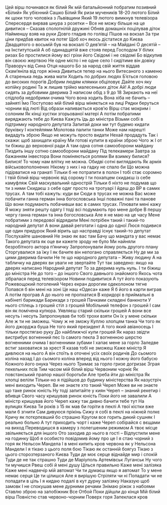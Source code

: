 Цей вірш починався як білий
Як мій батальйонний побратим позивний
«Білий»
Як убієнний Сашко Білий
Як ризи мучеників 18-20 лютого
Білий як щоки того чоловіка з Львівщини
Який 19 лютого вимкнув телевізора
Спересердя вирвав шнура з розетки –
Все не можу більше на це дивитися –
Сказав сполотнілій дружині
Обняв домашніх поцілував діток
Найменшу взяв на руки
Довго гладив по голівці
Пішов на вокзал
За три ціни придбав квиток на потяг
Щоб хоч якось дістатися до Києва
Двадцятого о восьмій був на вокзалі
О дев’ятій – на Майдані
О десятій – на Інститутській
А об одинадцятій вже стояв перед Господом
У білих ризах
Бо простилися йому всі гріхи його
Свідомі і не свідомі
Бо відкупив він своєю жертвою
Не одне місто і не одне село
І сидітиме він довіку 
Праворуч від Сина Отця нашого
Бо за народ свій життя віддав
Скам’яніла від горя жінка
Дивиться тепер на нього
Витесаного з каменю
А старенька ледь жива мати
Ходить по добрих людях
Б’ється головою до високих порогів
Добрим людям клямки обціловує
Дайте хоч яку копійку родині
Та ж лишив трійко малесеньких діток
Ай!
А добрі люди сидять за дубовими дверима
З написом обід з 9 до 18
Зиркають на неї спідлоба недобрими очима
Чого вона ходить
Вона хіба не бачить – зайняті
Їмо
Поступово мій білий вірш міняється на лиці
Рядки беруться чорним від люті
Від образи наливається кров’ю
Вірш стає мокрим і солоним
Як кінці хустки згорьованої матері
А потім побратими виряджають тебе до Києва
Кажуть їдь до міністра
Візьми собі в підтримку народного депутата
Запитай доки ми тут будемо кидати бруківку
І коктейлями Молотова палити танки
Може нам нарешті видадуть зброю
Якщо не можуть просто видати
Нехай продадуть
Так і скажи: щоб захищати країну
Ми готові купити в країни зброю
Чого ж
І от ти біжиш до верховної ради
А там одна сотня самооборони майдану
Пиздить іншу сотню самооборони майдану
Під телекамери
Завтра за бажанням інвестора
Вони поміняються ролями
Ви взимку билися? Билися!
То чому нам влітку не можна.
Обидві сотні виглядають
Як армія військовополонених
Нікому з них і на гадку не спало би
Що можна підірватися на гранаті
Тільки б не потрапити в полон
І тобі стає соромно
І твій білий вірш червоніє від сорому
І ти похапцем скидаєш із себе камуфляж
Свій маскувальний однострій
Тільки б ніхто не подумав що ти з ними
Скидаєш з себе одяг просто на тротуарі
І йдеш до ВР в самих трусах.
А там тобі кажуть: куди ви
Сюди в трусах не можна
Вас може побачити
ганна герман інна богословська
Інші поважні пані та панове
Що вони подумають
побачивши вас в самих трусах.
Плювати мені кажу
Я можу зняти решту одягу
І тоді всі подумають про мене добре
В першу чергу
ганна герман та інна богословська
Але я не маю на це часу
Мене побратими з передової відрядили
Мені потрібен такий і такий-то народний депутат
А вони давай реготати і одна до одної
Люся подивися ще один придурок
Який вірить що насправді існує такий-то депутат
Послухайте шановний
Не знаю як вас там
Бачу що мандата у вас немає
Такого депутата як оце ви кажете зроду не було
Ми найняли безробітного актора п’яничку
Запропонували йому роль другого плану
Сторгувалися за їжу
І як бачите він непогано справляється
Ну де ми за цими дверима бачили
Не те що народного депутата –
Живу людину
А на табличку на дверях ви уваги не звертайте
Тут так заведено: якщо на дверях написано
Народний депутат
То за дверима нуль нуль.
І ти біжиш до міністра
Не до того – до іншого
Свого давнього знайомого
Якось чота зібралася перед телевізором
Новини подивитися
А тут його показують
Рожевощокий поголений
Через екран дорогим одеколоном тягне
Попався б він мені на зоні
Це наш «Одеса» каже
Я б його в карти виграв
А потім програв
А до нього не пропхатися
В коридорі в приймальні в кабінеті барикади
Барикади з грошей
Пачками складені банкноти
У нього стілець з грошей стіл з грошей
Мобільний телефон з грошей
І сам він як помічена купюра.
Уявляєш старий скільки грошей
А вони все несуть і несуть
Запропонував би тобі трохи взяти
Он їх у мене скільки
Але ж ти не зможеш.
Чому ж не зможу
Куплю хлопцям танка
Чи того як його джорджа буша
Не того який президент
А того який авіаносець
І тільки простягаю руку
До найближчої купи грошей
Як нараз звідти вистрибує вогненний пес
Із самого пекла
З вогненною шерстю вогненними очима
І вогненними зубами
І хапає мене за горло
Заледве встиг заховатися за хрест
Я казав тобі не зможеш
Каже міністр
Я дивлюся на нього
А він стоїть в оточені усіх своїх родичів
До сьомого коліна назад
І до сьомого коліна вперед від нього
І кожну його бабусю
Кожного його онука
Через нього
Тримає за горло гризе догризає
Зграя пекельних псів
Тим часом мій білий вірш
Червоним чорніє
Як повстанський прапор нашої боротьби
Але треба йти до міністра
Як хлопці веліли
Тільки-но я підійшов до будинку міністерства
Як назустріч мені виходить Череп.
Ви не знаєте хто такий Череп
Може ви не знаєте що таке ринок юність
Ну тоді запитайте у киян
Череп – знаний рекетир і вбивця
Свого часу кришував ринок юність
Поки його не завалили
А міністр кришував його
Череп кажу так дивно бачити тебе тут
На вулицях Києва
Ти років з 15 як мав би горіти в пеклі
А твої кістки вже мали б згнити
Сам дивуюся прікінь
Сижу я собі в пеклі на ніжнєй полкє
Кричу як потєрпєвший бо страшно
Кругом все горить дикий сушняк
І реально больно
А тут приходить чорт і каже
Череп собірайся с вєщами на виход
Переводишся в камеру з полегшеним режимом
А твоє місце звільняється для іншого
Ото заходив до нього в гості –
Відпустили мене на годинку
Щоб я особисто повідомив йому про це
І я стаю чорний з горя як Нельсон Мандела
І в мені кипить кров червона
як у Нельсона Мандели
І я тікаю з цього поля бою
Тікаю як останній боягуз
Тікаю з цього сторозтерзаного Києва
Туди де моє серце віднайде мир і спокій
Туди де не так страшно
Туди де Маріуполь Артемівськ Луганськ
Ну чого ти мучишся
Рвеш собі й мені душу
Цілься правильно
Каже мені залізяка
Каже мені надвечір мій автомат
Чи ти думаєш якщо я автомат
То у мене немає серця
Це ти цілишся
Але я вирішую
Стріляти чи ні
Попадати чи не попадати в ціль
І я кидаю подалі в кут дурну залізяку
Наказую щоб замовк
І не спокушав мене дурними речами
Знімаю ріжок з набоями
Ставлю зброю на запобіжник
Все
Отбой
Поки дійшли до кінця
Мій білий вірш
Повністю став червоно-чорним
Поверх горя
Запеклася кров
